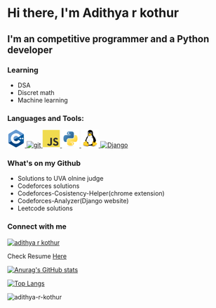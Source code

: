 


# Hi there, I'm Adithya r kothur
## I'm an competitive programmer and a Python developer


### Learning 
* DSA
* Discret math
* Machine learning





<h3 align="left">Languages and Tools:</h3>
<p align="left"> <a href="https://www.w3schools.com/cpp/" target="_blank" rel="noreferrer"> <img src="https://raw.githubusercontent.com/devicons/devicon/master/icons/cplusplus/cplusplus-original.svg" alt="cplusplus" width="40" height="40"/> </a>    <a href="https://git-scm.com/" target="_blank" rel="noreferrer"> <img src="https://www.vectorlogo.zone/logos/git-scm/git-scm-icon.svg" alt="git" width="40" height="40"/> </a> <a href="https://developer.mozilla.org/en-US/docs/Web/JavaScript" target="_blank" rel="noreferrer"> <img src="https://raw.githubusercontent.com/devicons/devicon/master/icons/javascript/javascript-original.svg" alt="javascript" width="40" height="40"/> </a> <a href="https://www.python.org" target="_blank" rel="noreferrer"> <img src="https://raw.githubusercontent.com/devicons/devicon/master/icons/python/python-original.svg" alt="python" width="40" height="40"/> </a> <a href="https://www.linux.org/" target="_blank" rel="noreferrer"> <img src="https://raw.githubusercontent.com/devicons/devicon/master/icons/linux/linux-original.svg" alt="linux" width="40" height="40"/> </a>
  <a href="https://www.djangoproject.com/" target="_blank" rel="noreferrer"> <img src="https://static.djangoproject.com/img/logos/django-logo-negative.svg" alt="Django" width="40" height="40"/> </a>
</p>



### What's on my Github
* Solutions to UVA olnine judge
* Codeforces solutions
* Codeforces-Cosistency-Helper(chrome extension)
* Codeforces-Analyzer(Django website)
* Leetcode solutions


### Connect with me 
<a href="https://www.linkedin.com/in/adithya-r-kothur/" target="blank"><img align="center" src="https://raw.githubusercontent.com/rahuldkjain/github-profile-readme-generator/master/src/images/icons/Social/linked-in-alt.svg" alt="adithya r kothur" height="30" width="40" /></a>

Check Resume [Here](https://drive.google.com/file/d/1fqhe3-9srjqKxIvDNBAjZ4eDZ4wr992g/view?usp=share_link)








[![Anurag's GitHub stats](https://github-readme-stats.vercel.app/api?username=adithya-r-kothur)](https://github.com/anuraghazra/github-readme-stats)



[![Top Langs](https://github-readme-stats.vercel.app/api/top-langs/?username=adithya-r-kothur&hide=javascript,html)](https://github.com/anuraghazra/github-readme-stats)



<p align="left"> <img src="https://komarev.com/ghpvc/?username=adithya-r-kothur&label=Profile%20views&color=0e75b6&style=flat" alt="adithya-r-kothur" /> </p>

